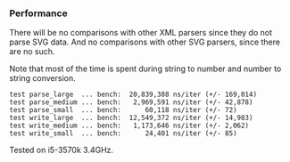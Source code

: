 ### Performance

There will be no comparisons with other XML parsers since they do not parse SVG data.
And no comparisons with other SVG parsers, since there are no such.

Note that most of the time is spent during string to number and number to string conversion.

```
test parse_large  ... bench:  20,839,388 ns/iter (+/- 169,014)
test parse_medium ... bench:   2,969,591 ns/iter (+/- 42,878)
test parse_small  ... bench:      60,118 ns/iter (+/- 72)
test write_large  ... bench:  12,549,372 ns/iter (+/- 14,983)
test write_medium ... bench:   1,173,646 ns/iter (+/- 2,062)
test write_small  ... bench:      24,401 ns/iter (+/- 85)
```

Tested on i5-3570k 3.4GHz.
